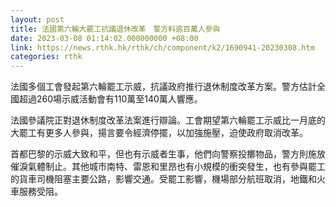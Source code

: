 ```yaml
---
layout: post
title: 法國第六輪大罷工抗議退休改革　警方料逾百萬人參與
date: 2023-03-08 01:14:02.000000000 +08:00
link: https://news.rthk.hk/rthk/ch/component/k2/1690941-20230308.htm
categories: rthk
---
```


法國多個工會發起第六輪罷工示威，抗議政府推行退休制度改革方案。警方估計全國超過260場示威活動會有110萬至140萬人響應。

法國參議院正對退休制度改革法案進行辯論。工會期望第六輪罷工示威比一月底的大罷工有更多人參與，揚言要令經濟停擺，以加強施壓，迫使政府取消改革。

首都巴黎的示威大致和平，但也有示威者生事，他們向警察投擲物品，警方則施放催淚氣體制止。其他城市南特、雷恩和里昂也有小規模的衝突發生，也有參與罷工的貨車司機阻塞主要公路，影響交通。受罷工影響，機場部分航班取消，地鐵和火車服務受阻。
